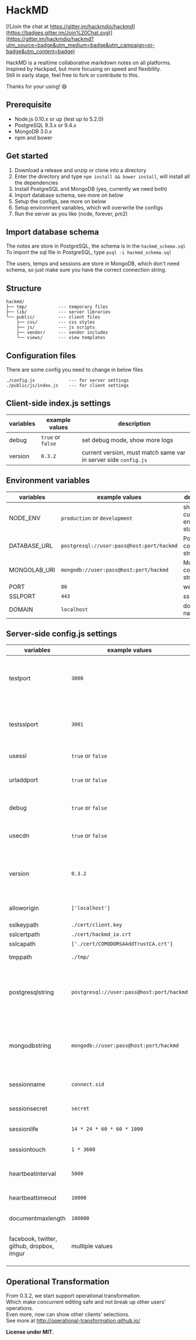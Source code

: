 HackMD
===

[![Join the chat at https://gitter.im/hackmdio/hackmd](https://badges.gitter.im/Join%20Chat.svg)](https://gitter.im/hackmdio/hackmd?utm_source=badge&utm_medium=badge&utm_campaign=pr-badge&utm_content=badge)

HackMD is a realtime collaborative markdown notes on all platforms.  
Inspired by Hackpad, but more focusing on speed and flexibility.  
Still in early stage, feel free to fork or contribute to this.

Thanks for your using! :smile:

Prerequisite
---
- Node.js 0.10.x or up (test up to 5.2.0)
- PostgreSQL 9.3.x or 9.4.x
- MongoDB 3.0.x
- npm and bower

Get started
---
1. Download a release and unzip or clone into a directory
2. Enter the directory and type `npm install && bower install`, will install all the dependencies
3. Install PostgreSQL and MongoDB (yes, currently we need both)
4. Import database schema, see more on below
5. Setup the configs, see more on below
6. Setup environment variables, which will overwrite the configs
7. Run the server as you like (node, forever, pm2)

Import database schema
---
The notes are store in PostgreSQL, the schema is in the `hackmd_schema.sql`  
To import the sql file in PostgreSQL, type `psql -i hackmd_schema.sql`

The users, temps and sessions are store in MongoDB, which don't need schema, so just make sure you have the correct connection string.

Structure
---
```
hackmd/
├── tmp/			--- temporary files
├── lib/			--- server libraries
└── public/			--- client files
	├── css/		--- css styles
	├── js/			--- js scripts
	├── vendor/		--- vendor includes
	└── views/		--- view templates
```

Configuration files
---
There are some config you need to change in below files
```
./config.js				--- for server settings
./public/js/index.js	--- for client settings
```

Client-side index.js settings
---
| variables | example values | description |
| --------- | ------ | ----------- |
| debug | `true` or `false` | set debug mode, show more logs |
| version | `0.3.2` | current version, must match same var in server side `config.js` |

Environment variables
---
| variables | example values | description |
| --------- | ------ | ----------- |
| NODE_ENV  | `production` or `development` | show current environment status |
| DATABASE_URL | `postgresql://user:pass@host:port/hackmd` | PostgreSQL connection string |
| MONGOLAB_URI | `mongodb://user:pass@host:port/hackmd` | MongoDB connection string |
| PORT | `80` | web port |
| SSLPORT | `443` | ssl web port |
| DOMAIN | `localhost` | domain name |

Server-side config.js settings
---
| variables | example values | description |
| --------- | ------ | ----------- |
| testport  | `3000` | debug web port, fallback to this when not set in environment |
| testsslport | `3001` | debug web ssl port, fallback to this when not set in environment |
| usessl | `true` or `false` | set to use ssl |
| urladdport | `true` or `false` | set to add port on oauth callback url |
| debug | `true` or `false` | set debug mode, show more logs |
| usecdn | `true` or `false` | set to use CDN resources or not |
| version | `0.3.2` | currnet version, must match same var in client side `index.js` |
| alloworigin | `['localhost']` | domain name whitelist |
| sslkeypath | `./cert/client.key` | ssl key path |
| sslcertpath | `./cert/hackmd_io.crt` | ssl cert path |
| sslcapath | `['./cert/COMODORSAAddTrustCA.crt']` | ssl ca chain |
| tmppath | `./tmp/` | temp file path |
| postgresqlstring | `postgresql://user:pass@host:port/hackmd` | PostgreSQL connection string, fallback to this when not set in environment |
| mongodbstring | `mongodb://user:pass@host:port/hackmd` | MongoDB connection string, fallback to this when not set in environment |
| sessionname | `connect.sid` | cookie session name |
| sessionsecret | `secret` | cookie session secret |
| sessionlife | `14 * 24 * 60 * 60 * 1000` | cookie session life |
| sessiontouch | `1 * 3600` | cookie session touch |
| heartbeatinterval | `5000` | socket.io heartbeat interval |
| heartbeattimeout | `10000` | socket.io heartbeat timeout |
| documentmaxlength | `100000` | note max length |
| facebook, twitter, github, dropbox, imgur | multiple values | your own api keys, see source code for details |

Operational Transformation
---
From 0.3.2, we start support operational transformation.  
Which make concurrent editing safe and not break up other users' operations.  
Even more, now can show other clients' selections.  
See more at http://operational-transformation.github.io/

**License under MIT.**

